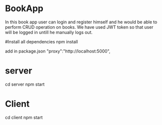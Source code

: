 # BookApp
In this book app user can login and register himself and he would be able to perform CRUD operation on books. We have used JWT token so that user will be logged in untill he manually logs out.

#Install all dependencies
npm install 

<!-- API REQ -->
add in package.json
"proxy":"http://localhost:5000",

# server
cd server
npm start

# Client
cd client 
npm start
